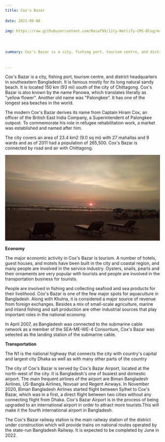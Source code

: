 ```yaml
---
title: Cox's Bazar

date: 2021-09-08

img: https://raw.githubusercontent.com/Rasaf99/11ty-Netlify-CMS-Blog/main/img/coxsBazar-1.png



summary: Cox's Bazar is a city, fishing port, tourism centre, and district headquarters in southeastern Bangladesh. It is famous mostly for its long natural sandy beach. It is located 150 km (93 mi) south of the city of Chittagong. Cox's Bazar is also known by the name Panowa, which translates literally as "yellow flower". Another old name was "Palongkee". It has one of the longest sea beaches in the world.


---
```



Cox's Bazar is a city, fishing port, tourism centre, and district headquarters in southeastern Bangladesh. It is famous mostly for its long natural sandy beach. It is located 150 km (93 mi) south of the city of Chittagong. Cox's Bazar is also known by the name Panowa, which translates literally as "yellow flower". Another old name was "Palongkee". It has one of the longest sea beaches in the world.

The modern Cox's Bazar derives its name from Captain Hiram Cox, an officer of the British East India Company, a Superintendent of Palongkee outpost. To commemorate his role in refugee rehabilitation work, a market was established and named after him.

The city covers an area of 23.4 km2 (9.0 sq mi) with 27 mahallas and 9 wards and as of 2011 had a population of 265,500. Cox's Bazar is connected by road and air with Chittagong.


<p class="-post-img-wrapper-lg"><img class="-post-img-md" src="https://raw.githubusercontent.com/Rasaf99/11ty-Netlify-CMS-Blog/main/img/coxsBazar-2.png" alt="coxsBazar"></p>


**Economy**

The major economic activity in Cox's Bazar is tourism. A number of hotels, guest houses, and motels have been built in the city and coastal region, and many people are involved in the service industry. Oysters, snails, pearls and their ornaments are very popular with tourists and people are involved in the transportation business for tourists.

People are involved in fishing and collecting seafood and sea products for their livelihood. Cox's Bazar is one of the few major spots for aquaculture in Bangladesh.  Along with Khulna, it is considered a major source of revenue from foreign exchanges.  Besides a mix of small-scale agriculture, marine and inland fishing and salt production are other industrial sources that play important roles in the national economy.

In April 2007, as Bangladesh was connected to the submarine cable network as a member of the SEA-ME-WE-4 Consortium, Cox's Bazar was selected as the landing station of the submarine cable.


**Transportation**

The N1 is the national highway that connects the city with country's capital and largest city Dhaka as well as with many other parts of the country

The city of Cox's Bazar is served by Cox's Bazar Airport, located at the north-west of the city. It is Bangladesh's one of busiest and domestic airport. The main frequent airlines of the airport are Biman Bangladesh Airlines, US-Bangla Airlines, Novoair and Regent Airways. In November 2020, Biman Bangladesh Airlines started flight between Sylhet to Cox's Bazar, which was in a first, a direct flight between two cities without any connecting flight from Dhaka. Cox's Bazar Airport is in the process of being upgraded to an international airport in order to attract more tourists.This will make it the fourth international airport in Bangladesh.


The Cox's Bazar railway station is the main railway station of the district under construction which will provide trains on national routes operated by the state-run Bangladesh Railway. It is expected to be completed by June in 2022.